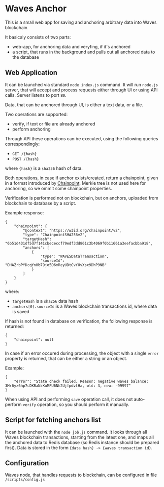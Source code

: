 # Waves Anchor

This is a small web app for saving and anchoring arbitrary data into Waves blockchain.

It basicaly consists of two parts:

- web-app, for anchoring data and veryfing, if it's anchored
- a script, that runs in the background and pulls out all anchored data to the database

## Web Application

It can be launched via standard `node index.js` command. It will run `node.js` server, that will accept and process requests either through UI or using API calls. Server listens to port `80`.

Data, that can be anchored through UI, is either a text data, or a file.

Two operations are supported:

- verify, if text or file are already anchored
- perform anchoring

Through API these operations can be executed, using the following queries correspondingly:

- `GET /{hash}`
- `POST /{hash}`

where `{hash}` is a `sha256` hash of data.

Both operations, in case if anchor exists/created, return a chainpoint, given in a format introduced by [Chainpoint](https://chainpoint.org/). Merkle tree is not used here for anchoring, so we ommit some chainpoint properties.

Verification is performed not on blockchain, but on anchors, uploaded from blockchain to database by a script.

Example response:

    {
        "chainpoint": {
            "@context": "https://w3id.org/chainpoint/v2",
            "type": "ChainpointSHA256v2",
            "targetHash": "6b51d431df5d7f141cbececcf79edf3dd861c3b4069f0b11661a3eefacbba918",
            "anchors": [
                {
                    "type": "WAVESDataTransaction",
                    "sourceId": "DHAZrbPYDcqYnHb79jo5D6xReyUDtCvYUvXsx9DhP9NB"
                }
            ]
        }
    }    

where:

- `targetHash` is a `sha256` data hash
- `anchors[0].sourceId` is a Waves blockchain transactions id, where data is saved

If hash is not found in database on verification, the following response is returned:

    {
        "chainpoint": null
    }

In case if an error occured during processing, the object with a single `error` property is returned, that can be either a string or an object.

Example:

    {
        "error": "State check failed. Reason: negative waves balance: 3Mr6yz6hp7cDKBaNzKuMFU6Nh2UjfpdvtHa, old: 3, new: -99997"
    }

When using API and performing `save` operation call, it does not auto-perform `verify` operation, so you should perform it manually.

## Script for fetching anchors list

It can be launched with the `node job.js` command. It looks through all Waves blockchain transactions, starting from the latest one, and maps all the anchored data to Redis database (so Redis instance should be prepared first).
Data is stored in the form `{data hash} -> {waves transaction id}`.

## Configuration

Waves node, that handles requests to blockchain, can be configured in file `/scripts/config.js`

